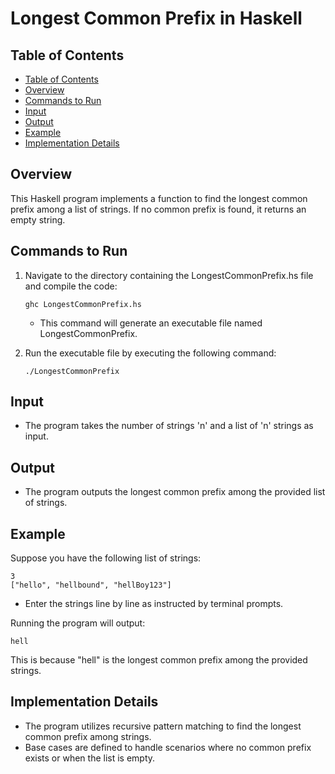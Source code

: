 # Longest Common Prefix in Haskell

## Table of Contents
- [Table of Contents](#table-of-contents)
- [Overview](#overview)
- [Commands to Run](#commands-to-run)
- [Input](#input)
- [Output](#output)
- [Example](#example)
- [Implementation Details](#implementation-details)

## Overview

This Haskell program implements a function to find the longest common prefix among a list of strings. If no common prefix is found, it returns an empty string.

## Commands to Run

1. Navigate to the directory containing the LongestCommonPrefix.hs file and compile the code:
    ```
    ghc LongestCommonPrefix.hs
    ```
   - This command will generate an executable file named LongestCommonPrefix.

2. Run the executable file by executing the following command:
    ```
    ./LongestCommonPrefix
    ```
   
## Input

- The program takes the number of strings 'n' and a list of 'n' strings as input.

## Output

- The program outputs the longest common prefix among the provided list of strings.

## Example

Suppose you have the following list of strings:
```
3
["hello", "hellbound", "hellBoy123"]
```
- Enter the strings line by line as instructed by terminal prompts.

Running the program will output:
```
hell
```
This is because "hell" is the longest common prefix among the provided strings.

## Implementation Details

- The program utilizes recursive pattern matching to find the longest common prefix among strings.
- Base cases are defined to handle scenarios where no common prefix exists or when the list is empty.